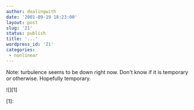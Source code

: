 ```yaml
---
author: dealingwith
date: '2001-09-19 18:23:00'
layout: post
slug: '21'
status: publish
title: '...'
wordpress_id: '21'
categories:
 - nonlinear
---
```


Note: turbulence seems to be down right now. Don't know if it is temporary or
otherwise. Hopefully temporary.

![][1]

   [1]:

